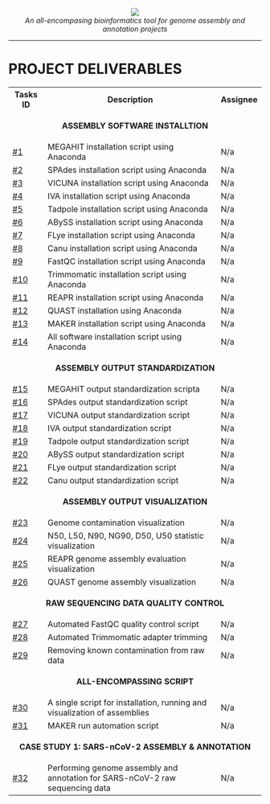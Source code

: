 <p align="center">
    <img src="https://user-images.githubusercontent.com/19979068/77257398-9cedfe80-6c39-11ea-890a-9167ffd1b374.png">
    <br /><i>An all-encompasing bioinformatics tool for genome assembly and annotation projects</i><br>
</p>

---

# PROJECT DELIVERABLES

<table>
  <tr>
    <th>Tasks ID</th>
    <th>Description</th>
    <th>Assignee</th>
  </tr>
  <tr>
    <td colspan="3"><p align="center"><b>ASSEMBLY SOFTWARE INSTALLTION</b></p></td>
  </tr>
  <tr>
    <td><a href="https://github.com/genomagic/genomagic/issues/1">#1</a></td>
    <td>MEGAHIT installation script using Anaconda</td>
    <td>N/a</td>
  </tr>
  <tr>
    <td><a href="https://github.com/genomagic/genomagic/issues/2">#2</a></td>
    <td>SPAdes installation script using Anaconda</td>
    <td>N/a</td>
  </tr>
   <tr>
    <td><a href="https://github.com/genomagic/genomagic/issues/3">#3</a></td>
    <td>VICUNA installation script using Anaconda</td>
    <td>N/a</td>
  </tr>
   <tr>
    <td><a href="https://github.com/genomagic/genomagic/issues/4">#4</a></td>
    <td>IVA installation script using Anaconda</td>
    <td>N/a</td>
  </tr>
   <tr>
    <td><a href="https://github.com/genomagic/genomagic/issues/5">#5</a></td>
    <td>Tadpole installation script using Anaconda</td>
    <td>N/a</td>
  </tr>
   <tr>
    <td><a href="https://github.com/genomagic/genomagic/issues/6">#6</a></td>
    <td>ABySS installation script using Anaconda</td>
    <td>N/a</td>
  </tr>
   <tr>
    <td><a href="https://github.com/genomagic/genomagic/issues/7">#7</a></td>
    <td>FLye installation script using Anaconda</td>
    <td>N/a</td>
  </tr>
   <tr>
    <td><a href="https://github.com/genomagic/genomagic/issues/8">#8</a></td>
    <td>Canu installation script using Anaconda</td>
    <td>N/a</td>
  </tr>
   <tr>
    <td><a href="https://github.com/genomagic/genomagic/issues/9">#9</a></td>
    <td>FastQC installation script using Anaconda</td>
    <td>N/a</td>
  </tr>
   <tr>
    <td><a href="https://github.com/genomagic/genomagic/issues/10">#10</a></td>
    <td>Trimmomatic installation script using Anaconda</td>
    <td>N/a</td>
  </tr>
   <tr>
    <td><a href="https://github.com/genomagic/genomagic/issues/11">#11</a></td>
    <td>REAPR installation script using Anaconda</td>
    <td>N/a</td>
  </tr>
   <tr>
    <td><a href="https://github.com/genomagic/genomagic/issues/12">#12</a></td>
    <td>QUAST installation using Anaconda</td>
    <td>N/a</td>
  </tr>
   <tr>
    <td><a href="https://github.com/genomagic/genomagic/issues/13">#13</a></td>
    <td>MAKER installation script using Anaconda</td>
    <td>N/a</td>
  </tr>
   <tr>
    <td><a href="https://github.com/genomagic/genomagic/issues/14">#14</a></td>
    <td>All software installation script using Anaconda</td>
    <td>N/a</td>
  </tr>
  <tr>
    <td colspan="3"><p align="center"><b>ASSEMBLY OUTPUT STANDARDIZATION</b></p></td>
  </tr>
   <tr>
    <td><a href="">#15</a></td>
    <td>MEGAHIT output standardization scripta</td>
    <td>N/a</td>
  </tr>
   <tr>
    <td><a href="">#16</a></td>
    <td>SPAdes output standardization script</td>
    <td>N/a</td>
  </tr>
   <tr>
    <td><a href="">#17</a></td>
    <td>VICUNA output standardization script</td>
    <td>N/a</td>
  </tr>
   <tr>
    <td><a href="">#18</a></td>
    <td>IVA output standardization script</td>
    <td>N/a</td>
  </tr>
   <tr>
    <td><a href="">#19</a></td>
    <td>Tadpole output standardization script</td>
    <td>N/a</td>
  </tr>
   <tr>
    <td><a href="">#20</a></td>
    <td>ABySS output standardization script</td>
    <td>N/a</td>
  </tr>
   <tr>
    <td><a href="">#21</a></td>
    <td>FLye output standardization script</td>
    <td>N/a</td>
  </tr>
   <tr>
    <td><a href="">#22</a></td>
    <td>Canu output standardization script</td>
    <td>N/a</td>
  </tr>
   <tr>
    <td colspan="3"><p align="center"><b>ASSEMBLY OUTPUT VISUALIZATION</b></p></td>
  </tr>
   <tr>
    <td><a href="">#23</a></td>
    <td>Genome contamination visualization</td>
    <td>N/a</td>
  </tr>
   <tr>
    <td><a href="">#24</a></td>
    <td>N50, L50, N90, NG90, D50, U50 statistic visualization</td>
    <td>N/a</td>
  </tr>
   <tr>
    <td><a href="">#25</a></td>
    <td>REAPR genome assembly evaluation visualization</td>
    <td>N/a</td>
  </tr>
   <tr>
    <td><a href="">#26</a></td>
    <td>QUAST genome assembly visualization</td>
    <td>N/a</td>
  </tr>
   <tr>
    <td colspan="3"><p align="center"><b>RAW SEQUENCING DATA QUALITY CONTROL</b></p></td>
  </tr>
   <tr>
    <td><a href="">#27</a></td>
    <td>Automated FastQC quality control script</td>
    <td>N/a</td>
  </tr>
   <tr>
    <td><a href="">#28</a></td>
    <td>Automated Trimmomatic adapter trimming</td>
    <td>N/a</td>
  </tr>
   <tr>
    <td><a href="">#29</a></td>
    <td>Removing known contamination from raw data</td>
    <td>N/a</td>
  </tr>
  <tr>
    <td colspan="3"><p align="center"><b>ALL-ENCOMPASSING SCRIPT</b></p></td>
  </tr>
   <tr>
    <td><a href="">#30</a></td>
    <td>A single script for installation, running and visualization of assemblies</td>
    <td>N/a</td>
  </tr>
   <tr>
    <td><a href="">#31</a></td>
    <td>MAKER run automation script</td>
    <td>N/a</td>
  </tr>
  <tr>
    <td colspan="3"><p align="center"><b>CASE STUDY 1: SARS-nCoV-2 ASSEMBLY & ANNOTATION</b></p></td>
  </tr>
  <tr>
    <td><a href="">#32</a></td>
    <td>Performing genome assembly and annotation for SARS-nCoV-2 raw sequencing data</td>
    <td>N/a</td>
  </tr>
</table>
